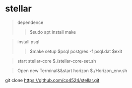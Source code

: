 # stellar

>dependence
>>$sudo apt install make

>install psql
>>$make setup      $psql postgres -f psql.dat    $exit

>start stellar-core
$./stellar-core-set.sh

>Open new Terminal&&start horizon
$./Horizon_env.sh

git clone https://github.com/co4524/stellar.git

